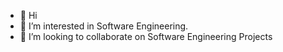 - 👋 Hi
- 👀 I’m interested in Software Engineering.
- 💞️ I’m looking to collaborate on Software Engineering Projects
